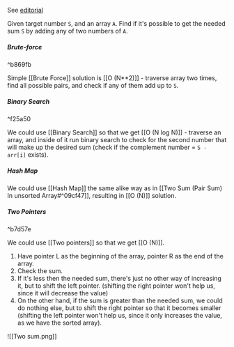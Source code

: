 See [editorial](https://www.geeksforgeeks.org/pair-with-given-sum-in-sorted-array-two-sum-ii/) 

Given target number `S`, and an array `A`. Find if it's possible to get the needed sum `S` by adding any of two numbers of `A`.
##### Brute-force
^b869fb

Simple [[Brute Force]] solution is [[O (N**2)]] - traverse array two times, find all possible pairs, and check if any of them add up to `S`.
##### Binary Search
^f25a50

We could use [[Binary Search]] so that we get [[O (N log N)]] - traverse an array, and inside of it run binary search to check for the second number that will make up the desired sum (check if the complement number = `S - arr[i]` exists).
##### Hash Map

We could use [[Hash Map]] the same alike way as in [[Two Sum (Pair Sum) In unsorted Array#^09cf47]], resulting in [[O (N)]] solution.
##### Two Pointers 
^b7d57e

We could use [[Two pointers]] so that we get [[O (N)]].

1. Have pointer L  as the beginning of the array, pointer R as the end of the array. 
2. Check the sum. 
3. If it's less then the needed sum, there's just no other way of increasing it, but to shift the left pointer. (shifting the right pointer won't help us, since it will decrease the value)
4. On the other hand, if the sum is greater than the needed sum, we could do nothing else, but to shift the right pointer so that it becomes smaller (shifting the left pointer won't help us, since it only increases the value, as we have the sorted array).

![[Two sum.png]]